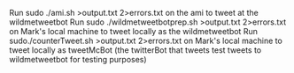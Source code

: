 Run sudo ./ami.sh >output.txt 2>errors.txt on the ami to tweet at the wildmetweetbot
Run sudo ./wildmetweetbotprep.sh >output.txt 2>errors.txt on Mark's local machine to tweet locally as the wildmetweetbot
Run sudo./counterTweet.sh >output.txt 2>errors.txt on Mark's local machine to tweet locally as tweetMcBot (the twitterBot that tweets test tweets to wildmetweetbot for testing purposes)
